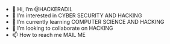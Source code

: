- 👋 Hi, I’m @HACKERADIL
- 👀 I’m interested in CYBER SECURITY AND HACKING
- 🌱 I’m currently learning COMPUTER SCIENCE AND HACKING
- 💞️ I’m looking to collaborate on HACKING
- 📫 How to reach me MAIL ME

<!---
hackeradil1/hackeradil1 is a ✨ special ✨ repository because its `README.md` (this file) appears on your GitHub profile.
You can click the Preview link to take a look at your changes.
--->
